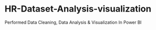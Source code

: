 # HR-Dataset-Analysis-visualization
Performed Data Cleaning, Data Analysis &amp; Visualization In Power BI
